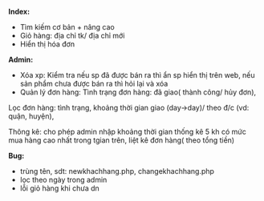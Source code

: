 **Index:** 
- Tìm kiếm cơ bản + nâng cao
- Giỏ hàng: địa chỉ tk/ địa chỉ mới
- Hiển thị hóa đơn

**Admin:**
- Xóa xp: Kiểm tra nếu sp đã được bán ra thì ẩn sp hiển thị trên web, nếu sản phẩm chưa được bán ra thì hỏi lại và xóa
- Quản lý đơn hàng:
Tình trạng đơn hàng: đã giao( thành công/ hủy đơn),

Lọc đơn hàng: tình trạng, khoảng thời gian giao (day->day)/ theo đ/c (vd: quận, huyện),

Thông kê: cho phép admin nhập khoảng thời gian thống kê 5 kh có mức mua hàng cao nhất trong tgian trên, liệt kê đơn hàng( theo tổng tiền)
  
**Bug:**
- trùng tên, sdt: newkhachhang.php, changekhachhang.php
- lọc theo ngày trong admin
- lỗi giỏ hàng khi chưa dn

